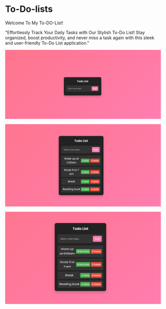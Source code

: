 # To-Do-lists
Welcome To My To-DO-List!

"Effortlessly Track Your Daily Tasks with Our Stylish To-Do List! 
Stay organized, boost productivity, and never miss a task again with this sleek and user-friendly To-Do List application."


![image alt](https://github.com/Itsyashasvibhati/To-Do-lists/blob/899b183039895dcacd67b2748fee2d4096de8663/Screenshot1.png)

![image alt](https://github.com/Itsyashasvibhati/To-Do-lists/blob/c4fb87f46791d6e4df5a953f00af80204cccd64c/Screenshot2.png)

![image alt](https://github.com/Itsyashasvibhati/To-Do-lists/blob/fc1c1a720129834718f12b59c7539747935916a2/Screenshot3.png)

